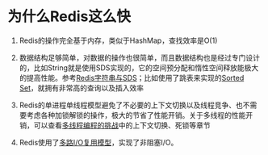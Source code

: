 # 为什么Redis这么快

1. Redis的操作完全基于内存，类似于HashMap，查找效率是O(1)

2. 数据结构足够简单，对数据的操作也很简单，而且数据结构也是经过专门设计的，比如String就是使用SDS实现的，它的空间预分配和惰性空间释放能极大的提高性能。参考[Redis字符串与SDS](data_structure/simple_dynamic_string.md)；比如使用了跳表来实现的[Sorted Set](data_structure/sorted_set.md)，就拥有非常高的查询以及插入效率

3. Redis的单进程单线程模型避免了不必要的上下文切换以及线程竞争、也不需要考虑各种加锁解锁的操作，极大的节省了性能开销。关于多线程的性能开销，可以查看[多线程编程的挑战](../core_java/java_concurrent/concurrent_programming_challenges.md)中的上下文切换、死锁等章节

4. Redis使用了[多路I/O复用模型](../operating_system/io_models.md)，实现了非阻塞I/O。

